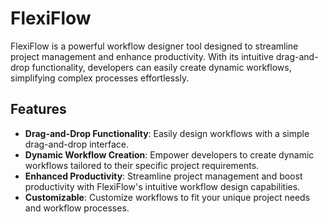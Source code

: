 
# FlexiFlow

FlexiFlow is a powerful workflow designer tool designed to streamline project management and enhance productivity. With its intuitive drag-and-drop functionality, developers can easily create dynamic workflows, simplifying complex processes effortlessly.

## Features

- **Drag-and-Drop Functionality**: Easily design workflows with a simple drag-and-drop interface.
- **Dynamic Workflow Creation**: Empower developers to create dynamic workflows tailored to their specific project requirements.
- **Enhanced Productivity**: Streamline project management and boost productivity with FlexiFlow's intuitive workflow design capabilities.
- **Customizable**: Customize workflows to fit your unique project needs and workflow processes.


